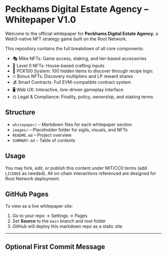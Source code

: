 # Peckhams Digital Estate Agency – Whitepaper V1.0

Welcome to the official whitepaper for **Peckhams Digital Estate Agency**, a Web3-native NFT strategy game built on the Root Network.

This repository contains the full breakdown of all core components:
- 🎭 Mike NFTs: Game access, staking, and tier-based accessories
- 📘 Level 0 NFTs: House-based crafting inputs
- 🧠 PCK100 System: 100 hidden items to discover through recipe logic
- 🔥 Bonus NFTs: Discovery multipliers and LP reward shares
- 💰 Smart Contracts: Full EVM-compatible contract system
- 🖥️ Web UX: Interactive, lore-driven gameplay interface
- ⚖️ Legal & Compliance: Finality, policy, ownership, and staking terms

## Structure

- `whitepaper/` – Markdown files for each whitepaper section
- `images/` – Placeholder folder for sigils, visuals, and NFTs
- `README.md` – Project overview
- `SUMMARY.md` – Table of contents

## Usage

You may fork, edit, or publish this content under MIT/CC0 terms (add `LICENSE` as needed). All on-chain interactions referenced are designed for Root Network deployment.

## GitHub Pages

To view as a live whitepaper site:
1. Go to your repo → Settings → Pages
2. Set **Source** to the `main` branch and root folder
3. GitHub will deploy this markdown repo as a static site

---

## Optional First Commit Message

